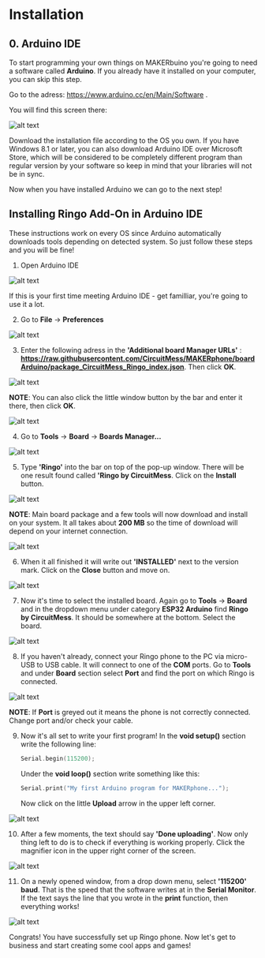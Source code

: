 # Installation

## 0. Arduino IDE

To start programming your own things on MAKERbuino you're going to need a software called **Arduino**. If you already have it installed on your computer, you can skip this step. 

Go to the adress: https://www.arduino.cc/en/Main/Software .

You will find this screen there:

![alt text](https://www.circuitmess.com/wp-content/uploads/Arduino.png)

Download the installation file according to the OS you own. If you have Windows 8.1 or later, you can also download Arduino IDE over Microsoft Store, which will be considered to be completely different program than regular version by your software so keep in mind that your libraries will not be in sync.

Now when you have installed Arduino we can go to the next step!

## Installing Ringo Add-On in Arduino IDE

These instructions work on every OS since Arduino automatically downloads tools depending on detected system. So just follow these steps and you will be fine!

1. Open Arduino IDE

![alt text](https://www.circuitmess.com/wp-content/uploads/Pic1.png)

If this is your first time meeting Arduino IDE - get familliar, you're going to use it a lot.

2. Go to **File** -> **Preferences**

![alt text](https://www.circuitmess.com/wp-content/uploads/Pic2.png)

3. Enter the following adress in the **'Additional board Manager URLs'** : **https://raw.githubusercontent.com/CircuitMess/MAKERphone/boardArduino/package_CircuitMess_Ringo_index.json**. Then click **OK**.

![alt text](https://www.circuitmess.com/wp-content/uploads/Pic3.png)

**NOTE**: You can also click the little window button by the bar and enter it there, then click **OK**.     

![alt text](https://www.circuitmess.com/wp-content/uploads/Pic5.png)

4. Go to **Tools** -> **Board** -> **Boards Manager...**

![alt text](https://www.circuitmess.com/wp-content/uploads/Pic7.png)

5. Type **'Ringo'** into the bar on top of the pop-up window.
There will be one result found called **'Ringo by CircuitMess**. Click on the **Install** button.

![alt text](https://www.circuitmess.com/wp-content/uploads/Pic8.png)

**NOTE**: Main board package and a few tools will now download and install on your system. It all takes about **200 MB** so the time of download will depend on your internet connection. 

![alt text](https://www.circuitmess.com/wp-content/uploads/Pic9.png)

6. When it all finished it will write out **'INSTALLED'** next to the version mark. Click on the **Close** button and move on.

![alt text](https://www.circuitmess.com/wp-content/uploads/Pic10.png)

7. Now it's time to select the installed board. Again go to **Tools** -> **Board** and in the dropdown menu under category **ESP32 Arduino** find **Ringo by CircuitMess**. It should be somewhere at the bottom. Select the board.

![alt text](https://www.circuitmess.com/wp-content/uploads/Pic11.png)

8. If you haven't already, connect your Ringo phone to the PC via micro-USB to USB cable. It will connect to one of the **COM** ports. Go to **Tools** and under **Board** section select **Port** and find the port on which Ringo is connected.  

![alt text](https://www.circuitmess.com/wp-content/uploads/Pic13.png)

**NOTE**: If **Port** is greyed out it means the phone is not correctly connected. Change port and/or check your cable.

9. Now it's all set to write your first program! In the **void setup()** section write the following line:  
   
    ```cpp
    Serial.begin(115200);
     ``` 
   
   Under the **void loop()** section write something like this:   


    ```cpp
    Serial.print("My first Arduino program for MAKERphone...");
     ```

     Now click on the little **Upload** arrow in the upper left corner.

![alt text](https://www.circuitmess.com/wp-content/uploads/Pic14.png)

10. After a few moments, the text should say **'Done uploading'**. Now only thing left to do is to check if everything is working properly. Click the magnifier icon in the upper right corner of the screen.

![alt text](https://www.circuitmess.com/wp-content/uploads/Pic15-1.png)

11. On a newly opened window, from a drop down menu, select **'115200' baud**. That is the speed that the software writes at in the **Serial Monitor**. If the text says the line that you wrote in the **print** function, then everything works!  

![alt text](https://www.circuitmess.com/wp-content/uploads/Pic16.png)


Congrats! You have successfully set up Ringo phone. Now let's get to business and start creating some cool apps and games!
